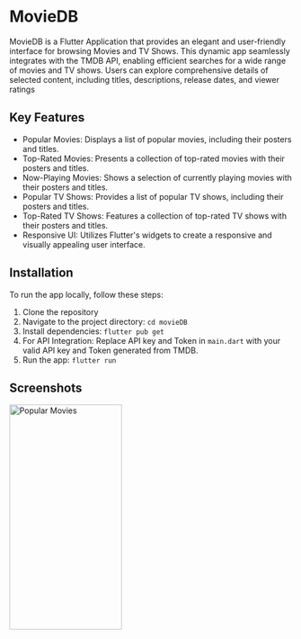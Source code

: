 # MovieDB

MovieDB is a Flutter Application that provides an elegant and user-friendly interface for browsing Movies and TV Shows. This dynamic app seamlessly integrates with the TMDB API, enabling efficient searches for a wide range of movies and TV shows. Users can explore comprehensive details of selected content, including titles, descriptions, release dates, and viewer ratings

## Key Features
- Popular Movies: Displays a list of popular movies, including their posters and titles.
- Top-Rated Movies: Presents a collection of top-rated movies with their posters and titles.
- Now-Playing Movies: Shows a selection of currently playing movies with their posters and titles.
- Popular TV Shows: Provides a list of popular TV shows, including their posters and titles.
- Top-Rated TV Shows: Features a collection of top-rated TV shows with their posters and titles.
- Responsive UI: Utilizes Flutter's widgets to create a responsive and visually appealing user interface.

## Installation

To run the app locally, follow these steps:

1. Clone the repository
2. Navigate to the project directory: `cd movieDB`
3. Install dependencies: `flutter pub get`
4. For API Integration: Replace API key and Token in `main.dart` with your valid API key and Token generated from TMDB.
5. Run the app: `flutter run`

## Screenshots
<p float="left">
  <img src="images/popular_movies.jpeg" alt="Popular Movies" width="200" height="400">
</p>

